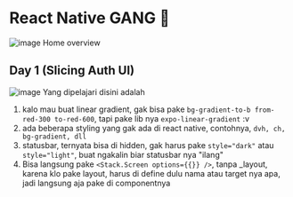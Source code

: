 # React Native GANG 🥶 
![image](https://github.com/ikhlasdansantai/react-native-jouney/assets/95151018/d0107b27-c240-4752-aee2-8f6a231c62ba)
Home overview

## Day 1 (Slicing Auth UI)
![image](https://github.com/ikhlasdansantai/react-native-jouney/assets/95151018/c21348b5-59de-490b-8e58-70a09c113398)
Yang dipelajari disini adalah
1. kalo mau buat linear gradient, gak bisa pake `bg-gradient-to-b from-red-300 to-red-600`, tapi pake lib nya `expo-linear-gradient` :v
2. ada beberapa styling yang gak ada di react native, contohnya, `dvh, ch, bg-gradient, dll`
3. statusbar, ternyata bisa di hidden, gak harus pake `style="dark"` atau `style="light"`, buat ngakalin biar statusbar nya "ilang"
4. Bisa langsung pake `<Stack.Screen options={{}} />`, tanpa _layout, karena klo pake layout, harus di define dulu nama atau target nya apa, jadi langsung aja pake di componentnya



